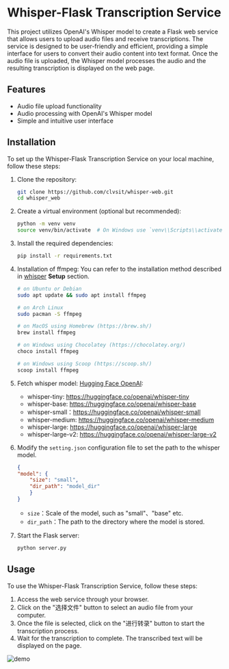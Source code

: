 # Whisper-Flask Transcription Service

This project utilizes OpenAI's Whisper model to create a Flask web service that allows users to upload audio files and receive transcriptions. The service is designed to be user-friendly and efficient, providing a simple interface for users to convert their audio content into text format. Once the audio file is uploaded, the Whisper model processes the audio and the resulting transcription is displayed on the web page.

## Features
- Audio file upload functionality
- Audio processing with OpenAI's Whisper model
- Simple and intuitive user interface

## Installation
To set up the Whisper-Flask Transcription Service on your local machine, follow these steps:

1. Clone the repository:

    ```bash
    git clone https://github.com/clvsit/whisper-web.git
    cd whisper_web
    ```

2. Create a virtual environment (optional but recommended):
    ```bash
    python -m venv venv
    source venv/bin/activate  # On Windows use `venv\\Scripts\\activate`
    ```

3. Install the required dependencies:
    ```bash
    pip install -r requirements.txt
    ```

4. Installation of ffmpeg: You can refer to the installation method described in [whisper](https://github.com/openai/whisper) **Setup** section.

    ```bash
    # on Ubuntu or Debian
    sudo apt update && sudo apt install ffmpeg

    # on Arch Linux
    sudo pacman -S ffmpeg

    # on MacOS using Homebrew (https://brew.sh/)
    brew install ffmpeg

    # on Windows using Chocolatey (https://chocolatey.org/)
    choco install ffmpeg

    # on Windows using Scoop (https://scoop.sh/)
    scoop install ffmpeg
    ```

5. Fetch whisper model: [Hugging Face OpenAI](https://huggingface.co/openai):
    - whisper-tiny: https://huggingface.co/openai/whisper-tiny
    - whisper-base: https://huggingface.co/openai/whisper-base
    - whisper-small：https://huggingface.co/openai/whisper-small
    - whisper-medium: https://huggingface.co/openai/whisper-medium
    - whisper-large: https://huggingface.co/openai/whisper-large
    - whisper-large-v2: https://huggingface.co/openai/whisper-large-v2

6. Modify the `setting.json` configuration file to set the path to the whisper model.
    ```json    
    {
    "model": {
        "size": "small",
        "dir_path": "model_dir"
        }
    }
    ```
    - `size`：Scale of the model, such as "small"、"base" etc.
    - `dir_path`：The path to the directory where the model is stored.

7. Start the Flask server:

    ```bash
    python server.py
    ```

## Usage

To use the Whisper-Flask Transcription Service, follow these steps:
1. Access the web service through your browser.
2. Click on the "选择文件" button to select an audio file from your computer.
3. Once the file is selected, click on the "进行转录" button to start the transcription process.
4. Wait for the transcription to complete. The transcribed text will be displayed on the page.

![demo](https://markdown-picture-clvsit.oss-cn-hangzhou.aliyuncs.com/work/whisper_web/whisper_web_demo.png)
